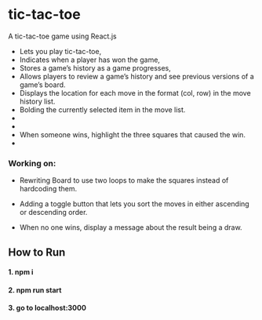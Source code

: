 # tic-tac-toe
A tic-tac-toe game using React.js
* Lets you play tic-tac-toe,
* Indicates when a player has won the game,
* Stores a game’s history as a game progresses,
* Allows players to review a game’s history and see previous versions of a game’s board.
* Displays the location for each move in the format (col, row) in the move history list.
* Bolding the currently selected item in the move list.
* 
* 
* When someone wins, highlight the three squares that caused the win.
* 

### Working on:  
* Rewriting Board to use two loops to make the squares instead of hardcoding them.
* Adding a toggle button that lets you sort the moves in either ascending or descending order.

* When no one wins, display a message about the result being a draw.

## How to Run
#### 1. npm i ####
#### 2. npm run start ####
#### 3. go to localhost:3000 ####
